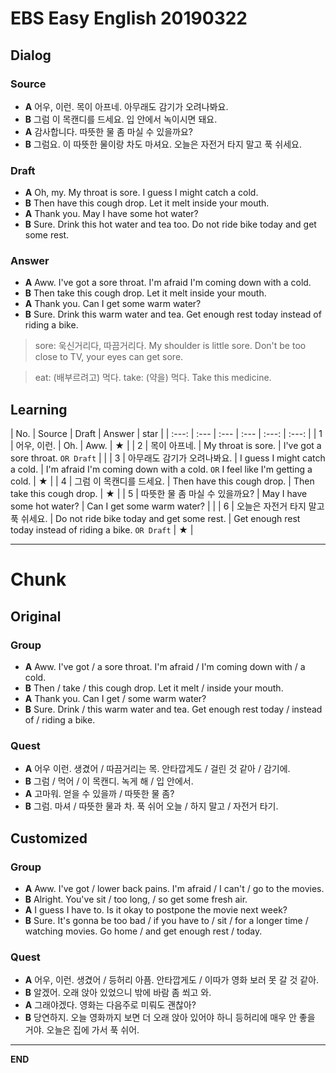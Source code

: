 # EBS Easy English 20190322

## Dialog

### Source

* **A** 어우, 이런. 목이 아프네. 아무래도 감기가 오려나봐요.
* **B** 그럼 이 목캔디를 드세요. 입 안에서 녹이시면 돼요.
* **A** 감사합니다. 따뜻한 물 좀 마실 수 있을까요?
* **B** 그럼요. 이 따뜻한 물이랑 차도 마셔요. 오늘은 자전거 타지 말고 푹 쉬세요.

### Draft

* **A** Oh, my. My throat is sore. I guess I might catch a cold.
* **B** Then have this cough drop. Let it melt inside your mouth.
* **A** Thank you. May I have some hot water?
* **B** Sure. Drink this hot water and tea too. Do not ride bike today and get some rest.

### Answer

* **A** Aww. I've got a sore throat. I'm afraid I'm coming down with a cold.
* **B** Then take this cough drop. Let it melt inside your mouth.
* **A** Thank you. Can I get some warm water?
* **B** Sure. Drink this warm water and tea. Get enough rest today instead of riding a bike.

> sore: 욱신거리다, 따끔거리다. My shoulder is little sore. Don't be too close to TV, your eyes can get sore.

> eat: (배부르려고) 먹다. take: (약을) 먹다. Take this medicine.

## Learning

| No. | Source | Draft | Answer | star |
| :---: | :--- | :--- | :--- | :---: | :---: |
| 1 | 어우, 이런. | Oh. | Aww. | ★ |
| 2 | 목이 아프네.  | My throat is sore. | I've got a sore throat. `OR Draft` |  |
| 3 | 아무래도 감기가 오려나봐요. | I guess I might catch a cold. | I'm afraid I'm coming down with a cold. `OR` I feel like I'm getting a cold. | ★ |
| 4 | 그럼 이 목캔디를 드세요. | Then have this cough drop. | Then take this cough drop. | ★ |
| 5 | 따뜻한 물 좀 마실 수 있을까요? | May I have some hot water? | Can I get some warm water? | |
| 6 | 오늘은 자전거 타지 말고 푹 쉬세요. | Do not ride bike today and get some rest. | Get enough rest today instead of riding a bike. `OR Draft` | ★ |

---

# Chunk

## Original

### Group

* **A** Aww. I've got / a sore throat. I'm afraid / I'm coming down with / a cold.
* **B** Then / take / this cough drop. Let it melt / inside your mouth.
* **A** Thank you. Can I get / some warm water?
* **B** Sure. Drink / this warm water and tea. Get enough rest today / instead of / riding a bike.

### Quest

* **A** 어우 이런. 생겼어 / 따끔거리는 목. 안타깝게도 / 걸린 것 같아 / 감기에.
* **B** 그럼 / 먹어 / 이 목캔디. 녹게 해 / 입 안에서.
* **A** 고마워. 얻을 수 있을까 / 따뜻한 물 좀?
* **B** 그럼. 마셔 / 따뜻한 물과 차. 푹 쉬어 오늘 / 하지 말고 / 자전거 타기.

## Customized

### Group

* **A** Aww. I've got / lower back pains. I'm afraid / I can't / go to the movies.
* **B** Alright. You've sit / too long, / so get some fresh air.
* **A** I guess I have to. Is it okay to postpone the movie next week?
* **B** Sure. It's gonna be too bad / if you have to / sit / for a longer time / watching movies. Go home / and get enough rest / today.

### Quest

* **A** 어우, 이런. 생겼어 / 등허리 아픔. 안타깝게도 /  이따가 영화 보러 못 갈 것 같아.
* **B** 알겠어. 오래 앉아 있었으니 밖에 바람 좀 쐬고 와.
* **A** 그래야겠다. 영화는 다음주로 미뤄도 괜찮아?
* **B** 당연하지. 오늘 영화까지 보면 더 오래 앉아 있어야 하니 등허리에 매우 안 좋을 거야. 오늘은 집에 가서 푹 쉬어.

---

**END**
